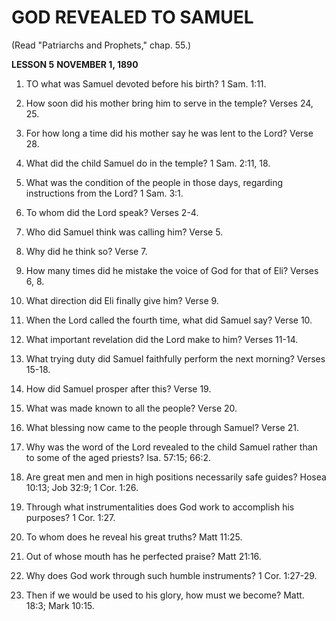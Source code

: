 # GOD REVEALED TO SAMUEL

(Read "Patriarchs and Prophets," chap. 55.)

**LESSON 5**
**NOVEMBER 1, 1890**

1. TO what was Samuel devoted before his birth? 1 Sam. 1:11.

2. How soon did his mother bring him to serve in the temple? Verses 24, 25.

3. For how long a time did his mother say he was lent to the Lord? Verse 28.

4. What did the child Samuel do in the temple? 1 Sam. 2:11, 18.

5. What was the condition of the people in those days, regarding instructions from the Lord? 1 Sam. 3:1.

6. To whom did the Lord speak? Verses 2-4.

7. Who did Samuel think was calling him? Verse 5.

8. Why did he think so? Verse 7.

9. How many times did he mistake the voice of God for that of Eli? Verses 6, 8.

10. What direction did Eli finally give him? Verse 9.

11. When the Lord called the fourth time, what did Samuel say? Verse 10.

12. What important revelation did the Lord make to him? Verses 11-14.

13. What trying duty did Samuel faithfully perform the next morning? Verses 15-18.

14. How did Samuel prosper after this? Verse 19.

15. What was made known to all the people? Verse 20.

16. What blessing now came to the people through Samuel? Verse 21.

17. Why was the word of the Lord revealed to the child Samuel rather than to some of the aged priests? Isa. 57:15; 66:2.

18. Are great men and men in high positions necessarily safe guides? Hosea 10:13; Job 32:9; 1 Cor. 1:26.

19. Through what instrumentalities does God work to accomplish his purposes? 1 Cor. 1:27.

20. To whom does he reveal his great truths? Matt 11:25.

21. Out of whose mouth has he perfected praise? Matt 21:16.

22. Why does God work through such humble instruments? 1 Cor. 1:27-29.

23. Then if we would be used to his glory, how must we become? Matt. 18:3; Mark 10:15.